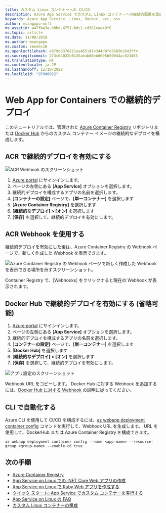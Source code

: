 ```yaml
---
title: カスタム Linux コンテナーへの CI/CD
description: Azure App Service でカスタム Linux コンテナーへの継続的配置を設定する方法について説明します。 継続的配置は、Docker Hub と ACR でサポートされています。
keywords: Azure App Service, Linux, Docker, acr, oss
author: msangapu-msft
ms.assetid: a47fb43a-bbbd-4751-bdc1-cd382eae49f8
ms.topic: article
ms.date: 11/08/2018
ms.author: msangapu
ms.custom: seodec18
ms.openlocfilehash: e879d8370821ea465147e344d0fe95836c843ff4
ms.sourcegitcommit: 273c04022b0145aeab68eb6695b99944ac923465
ms.translationtype: HT
ms.contentlocale: ja-JP
ms.lasthandoff: 12/10/2020
ms.locfileid: "97008012"
---
```

# <a name="continuous-deployment-with-web-app-for-containers"></a>Web App for Containers での継続的デプロイ

このチュートリアルでは、管理された [Azure Container Registry](https://azure.microsoft.com/services/container-registry/) リポジトリまたは [Docker Hub](https://hub.docker.com) からのカスタム コンテナー イメージの継続的なデプロイを構成します。

## <a name="enable-continuous-deployment-with-acr"></a>ACR で継続的デプロイを有効にする

![ACR Webhook のスクリーンショット](./media/deploy-ci-cd-custom-container/ci-cd-acr-02.png)

1. [Azure portal](https://portal.azure.com) にサインインします。
2. ページの左側にある **[App Service]** オプションを選択します。
3. 継続的デプロイを構成するアプリの名前を選択します。
4. **[コンテナーの設定]** ページで、**[単一コンテナー]** を選択します
5. **[Azure Container Registry]** を選択します
6. **[継続的なデプロイ] > [オン]** を選択します
7. **[保存]** を選択して、継続的デプロイを有効にします。

## <a name="use-the-acr-webhook"></a>ACR Webhook を使用する

継続的デプロイを有効にした後は、Azure Container Registry の Webhook ページで、新しく作成した Webhook を表示できます。

![Azure Container Registry の Webhook ページで新しく作成した Webhook を表示できる場所を示すスクリーンショット。](./media/deploy-ci-cd-custom-container/ci-cd-acr-03.png)

Container Registry で、[Webhooks] をクリックすると現在の Webhook が表示されます。

## <a name="enable-continuous-deployment-with-docker-hub-optional"></a>Docker Hub で継続的デプロイを有効にする (省略可能)

1. [Azure portal](https://portal.azure.com) にサインインします。
2. ページの左側にある **[App Service]** オプションを選択します。
3. 継続的デプロイを構成するアプリの名前を選択します。
4. **[コンテナーの設定]** ページで、**[単一コンテナー]** を選択します
5. **[Docker Hub]** を選択します
6. **[継続的なデプロイ] > [オン]** を選択します
7. **[保存]** を選択して、継続的デプロイを有効にします。

![アプリ設定のスクリーンショット](./media/deploy-ci-cd-custom-container/ci-cd-docker-02.png)

Webhook URL をコピーします。 Docker Hub に対する Webhook を追加するには、<a href="https://docs.docker.com/docker-hub/webhooks/" target="_blank">Docker Hub に対する Webhook</a> の説明に従ってください。

## <a name="automate-with-cli"></a>CLI で自動化する

Azure CLI を使用して CI/CD を構成するには、[az webapp deployment container config](/cli/azure/webapp/deployment/container#az-webapp-deployment-container-config) コマンドを実行して、Webhook URL を生成します。 URL を使用して、DockerHub または Azure Container Registry を構成できます。

```azurecli-interactive
az webapp deployment container config --name <app-name> --resource-group <group-name> --enable-cd true
```

## <a name="next-steps"></a>次の手順

* [Azure Container Registry](https://azure.microsoft.com/services/container-registry/)
* [App Service on Linux での .NET Core Web アプリの作成](quickstart-dotnetcore.md?pivots=platform-linux)
* [App Service on Linux で Ruby Web アプリを作成する](quickstart-ruby.md)
* [クイック スタート: App Service でカスタム コンテナーを実行する](quickstart-custom-container.md?pivots=container-linux)
* [App Service on Linux の FAQ](faq-app-service-linux.md)
* [カスタム Linux コンテナーの構成](configure-custom-container.md)
